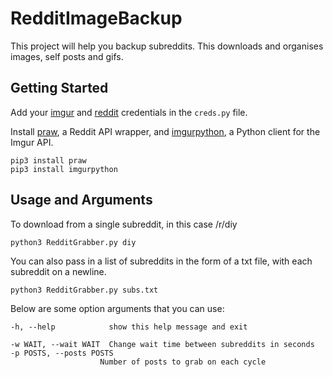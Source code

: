 # RedditImageBackup

This project will help you backup subreddits. This downloads and organises images, self posts and gifs.

## Getting Started

Add your [imgur](https://imgur.com/account/settings/apps) and [reddit](https://www.reddit.com/prefs/apps/) credentials in the `creds.py` file.

Install [praw](https://praw.readthedocs.io/en/latest/), a Reddit API wrapper, and [imgurpython](https://github.com/Imgur/imgurpython), a Python client for the Imgur API.

    pip3 install praw
    pip3 install imgurpython

## Usage and Arguments
To download from a single subreddit, in this case /r/diy

    python3 RedditGrabber.py diy
You can also pass in a list of subreddits in the form of a txt file, with each subreddit on a newline.

    python3 RedditGrabber.py subs.txt

Below are some option arguments that you can use:

    -h, --help            show this help message and exit

    -w WAIT, --wait WAIT  Change wait time between subreddits in seconds
    -p POSTS, --posts POSTS
                        Number of posts to grab on each cycle
